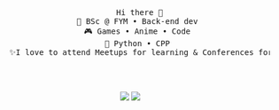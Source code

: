 <div align="center">
<!-- <img src="https://i.pinimg.com/564x/bc/3f/10/bc3f106ff090d59fabf6e3cd97d3c2e5.jpg"width="25%" align="right" /> -->
  <!-- <a href="https://github.com/Mayar-Magdy">
  <img src="https://readme-typing-svg.demolab.com/?lines=Backend%20developer;Problem-solving;Python%20Django%20Web%20Frameworke;Always%20learning%20new%20things&font=Fira%20Code&center=true&width=440&height=45&color=f75c7e&vCenter=true&pause=1000&size=22" /></a> -->

<br><br>
<pre>
     Hi there 👋 
    💼 BSc @ FYM • Back-end dev 
    🎮 Games • Anime • Code 
    🐍 Python • CPP 
    ✨I love to attend Meetups for learning & Conferences for Networking
</pre>
<br><br>
<!-- <img src="https://raw.githubusercontent.com/innng/innng/master/assets/kyubey.gif" height="40" /> -->
<!-- <br><br><br> -->
  
[![](https://img.shields.io/badge/linkedin-0a66c2)](https://www.linkedin.com/in/mayar-magdy-352119214/)
[![](https://img.shields.io/badge/Email-6364ff)](mailto:mayar.magdy471@gmail.com)


</div>

<!--
**Mayar-Magdy/Mayar-Magdy** is a ✨ _special_ ✨ repository because its `README.md` (this file) appears on your GitHub profile.

Here are some ideas to get you started:

- 🔭 I’m currently working on ...
- 🌱 I’m currently learning ...
- 👯 I’m looking to collaborate on ...
- 🤔 I’m looking for help with ...
- 💬 Ask me about ...
- 📫 How to reach me: ...
- 😄 Pronouns: ...
- ⚡ Fun fact: ...
-->
